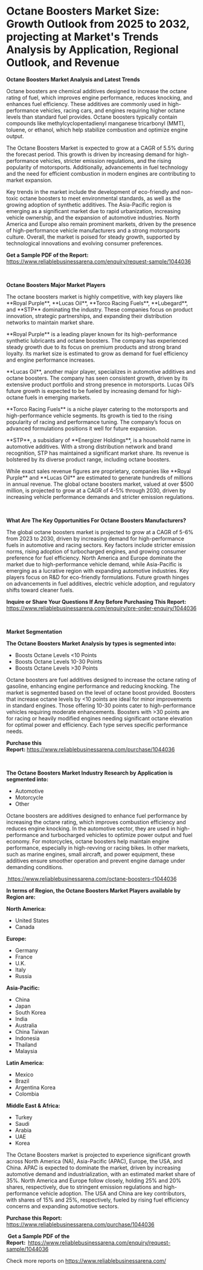 <p><h1>Octane Boosters Market Size: Growth Outlook from 2025 to 2032, projecting at Market's Trends Analysis by Application, Regional Outlook, and Revenue</h1></p><p><strong>Octane Boosters Market Analysis and Latest Trends</strong></p>
<p><p>Octane boosters are chemical additives designed to increase the octane rating of fuel, which improves engine performance, reduces knocking, and enhances fuel efficiency. These additives are commonly used in high-performance vehicles, racing cars, and engines requiring higher octane levels than standard fuel provides. Octane boosters typically contain compounds like methylcyclopentadienyl manganese tricarbonyl (MMT), toluene, or ethanol, which help stabilize combustion and optimize engine output.</p><p>The Octane Boosters Market is expected to grow at a CAGR of 5.5% during the forecast period. This growth is driven by increasing demand for high-performance vehicles, stricter emission regulations, and the rising popularity of motorsports. Additionally, advancements in fuel technology and the need for efficient combustion in modern engines are contributing to market expansion.</p><p>Key trends in the market include the development of eco-friendly and non-toxic octane boosters to meet environmental standards, as well as the growing adoption of synthetic additives. The Asia-Pacific region is emerging as a significant market due to rapid urbanization, increasing vehicle ownership, and the expansion of automotive industries. North America and Europe also remain prominent markets, driven by the presence of high-performance vehicle manufacturers and a strong motorsports culture. Overall, the market is poised for steady growth, supported by technological innovations and evolving consumer preferences.</p></p>
<p><strong>Get a Sample PDF of the Report:&nbsp;</strong> <a href="https://www.reliablebusinessarena.com/enquiry/request-sample/1044036?utm_campaign=2236&utm_medium=2&utm_source=Github&utm_content=ia&utm_term=26012025&utm_id=octane-boosters">https://www.reliablebusinessarena.com/enquiry/request-sample/1044036</a></p>
<p>&nbsp;</p>
<p><strong>Octane Boosters Major Market Players</strong></p>
<p><p>The octane boosters market is highly competitive, with key players like **Royal Purple**, **Lucas Oil**, **Torco Racing Fuels**, **Lubegard**, and **STP** dominating the industry. These companies focus on product innovation, strategic partnerships, and expanding their distribution networks to maintain market share.</p><p>**Royal Purple** is a leading player known for its high-performance synthetic lubricants and octane boosters. The company has experienced steady growth due to its focus on premium products and strong brand loyalty. Its market size is estimated to grow as demand for fuel efficiency and engine performance increases.</p><p>**Lucas Oil**, another major player, specializes in automotive additives and octane boosters. The company has seen consistent growth, driven by its extensive product portfolio and strong presence in motorsports. Lucas Oil’s future growth is expected to be fueled by increasing demand for high-octane fuels in emerging markets.</p><p>**Torco Racing Fuels** is a niche player catering to the motorsports and high-performance vehicle segments. Its growth is tied to the rising popularity of racing and performance tuning. The company’s focus on advanced formulations positions it well for future expansion.</p><p>**STP**, a subsidiary of **Energizer Holdings**, is a household name in automotive additives. With a strong distribution network and brand recognition, STP has maintained a significant market share. Its revenue is bolstered by its diverse product range, including octane boosters.</p><p>While exact sales revenue figures are proprietary, companies like **Royal Purple** and **Lucas Oil** are estimated to generate hundreds of millions in annual revenue. The global octane boosters market, valued at over $500 million, is projected to grow at a CAGR of 4-5% through 2030, driven by increasing vehicle performance demands and stricter emission regulations.</p></p>
<p>&nbsp;</p>
<p><strong>What Are The Key Opportunities For Octane Boosters Manufacturers?</strong></p>
<p><p>The global octane boosters market is projected to grow at a CAGR of 5-6% from 2023 to 2030, driven by increasing demand for high-performance fuels in automotive and racing sectors. Key factors include stricter emission norms, rising adoption of turbocharged engines, and growing consumer preference for fuel efficiency. North America and Europe dominate the market due to high-performance vehicle demand, while Asia-Pacific is emerging as a lucrative region with expanding automotive industries. Key players focus on R&D for eco-friendly formulations. Future growth hinges on advancements in fuel additives, electric vehicle adoption, and regulatory shifts toward cleaner fuels.</p></p>
<p><strong>Inquire or Share Your Questions If Any Before Purchasing This Report:</strong> <a href="https://www.reliablebusinessarena.com/enquiry/pre-order-enquiry/1044036?utm_campaign=2236&utm_medium=2&utm_source=Github&utm_content=ia&utm_term=26012025&utm_id=octane-boosters">https://www.reliablebusinessarena.com/enquiry/pre-order-enquiry/1044036</a></p>
<p>&nbsp;</p>
<p><strong>Market Segmentation</strong></p>
<p><strong>The Octane Boosters Market Analysis by types is segmented into:</strong></p>
<p><ul><li>Boosts Octane Levels <10 Points</li><li>Boosts Octane Levels 10-30 Points</li><li>Boosts Octane Levels >30 Points</li></ul></p>
<p><p>Octane boosters are fuel additives designed to increase the octane rating of gasoline, enhancing engine performance and reducing knocking. The market is segmented based on the level of octane boost provided. Boosters that increase octane levels by <10 points are ideal for minor improvements in standard engines. Those offering 10-30 points cater to high-performance vehicles requiring moderate enhancements. Boosters with >30 points are for racing or heavily modified engines needing significant octane elevation for optimal power and efficiency. Each type serves specific performance needs.</p></p>
<p><strong>Purchase this Report:&nbsp;</strong><a href="https://www.reliablebusinessarena.com/purchase/1044036?utm_campaign=2236&utm_medium=2&utm_source=Github&utm_content=ia&utm_term=26012025&utm_id=octane-boosters">https://www.reliablebusinessarena.com/purchase/1044036</a></p>
<p>&nbsp;</p>
<p><strong>The Octane Boosters Market Industry Research by Application is segmented into:</strong></p>
<p><ul><li>Automotive</li><li>Motorcycle</li><li>Other</li></ul></p>
<p><p>Octane boosters are additives designed to enhance fuel performance by increasing the octane rating, which improves combustion efficiency and reduces engine knocking. In the automotive sector, they are used in high-performance and turbocharged vehicles to optimize power output and fuel economy. For motorcycles, octane boosters help maintain engine performance, especially in high-revving or racing bikes. In other markets, such as marine engines, small aircraft, and power equipment, these additives ensure smoother operation and prevent engine damage under demanding conditions.</p></p>
<p><a href="https://www.reliablebusinessarena.com/octane-boosters-r1044036?utm_campaign=2236&utm_medium=2&utm_source=Github&utm_content=ia&utm_term=26012025&utm_id=octane-boosters">&nbsp;https://www.reliablebusinessarena.com/octane-boosters-r1044036</a></p>
<p><strong>In terms of Region, the Octane Boosters Market Players available by Region are:</strong></p>
<p>
    <p> <strong> North America: </strong>
        <ul>
            <li>United States</li>
            <li>Canada</li>
        </ul>
        </p> 
    <p> <strong> Europe: </strong>
        <ul>
            <li>Germany</li>
            <li>France</li>
            <li>U.K.</li>
            <li>Italy</li>
            <li>Russia</li>
        </ul>
        </p> 
    <p> <strong> Asia-Pacific: </strong>
        <ul>
            <li>China</li>
            <li>Japan</li>
            <li>South Korea</li>
            <li>India</li>
            <li>Australia</li>
            <li>China Taiwan</li>
            <li>Indonesia</li>
            <li>Thailand</li>
            <li>Malaysia</li>
        </ul>
        </p> 
    <p> <strong> Latin America: </strong>
        <ul>
            <li>Mexico</li>
            <li>Brazil</li>
            <li>Argentina Korea</li>
            <li>Colombia</li>
        </ul>
        </p> 
    <p> <strong> Middle East & Africa: </strong>
        <ul>
            <li>Turkey</li>
            <li>Saudi</li>
            <li>Arabia</li>
            <li>UAE</li>
            <li>Korea</li>
        </ul>
    </p>
    </p>
<p><p>The Octane Boosters market is projected to experience significant growth across North America (NA), Asia-Pacific (APAC), Europe, the USA, and China. APAC is expected to dominate the market, driven by increasing automotive demand and industrialization, with an estimated market share of 35%. North America and Europe follow closely, holding 25% and 20% shares, respectively, due to stringent emission regulations and high-performance vehicle adoption. The USA and China are key contributors, with shares of 15% and 25%, respectively, fueled by rising fuel efficiency concerns and expanding automotive sectors.</p></p>
<p><strong>Purchase this Report: </strong><a href="https://www.reliablebusinessarena.com/purchase/1044036?utm_campaign=2236&utm_medium=2&utm_source=Github&utm_content=ia&utm_term=26012025&utm_id=octane-boosters">https://www.reliablebusinessarena.com/purchase/1044036</a></p>
<p>&nbsp;<strong>Get a Sample PDF of the Report:&nbsp;&nbsp;</strong><a href="https://www.reliablebusinessarena.com/enquiry/request-sample/1044036?utm_campaign=2236&utm_medium=2&utm_source=Github&utm_content=ia&utm_term=26012025&utm_id=octane-boosters">https://www.reliablebusinessarena.com/enquiry/request-sample/1044036</a></p>
<p><strong></strong></p>
<p>Check more reports on <a href="https://www.reliablebusinessarena.com/?utm_campaign=2236&utm_medium=2&utm_source=Github&utm_content=ia&utm_term=26012025&utm_id=octane-boosters">https://www.reliablebusinessarena.com/</a></p>